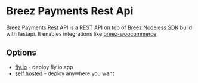 # Breez Payments Rest Api
Breez Payments Rest API is a REST API on top of [Breez Nodeless SDK](https://github.com/breez/breez-sdk-liquid) build with fastapi. It enables integrations like [breez-woocommerce](https://github.com/breez/breez-woocommerce). 


## Options
- [fly.io](./fly/README.md) - deploy fly.io app 
- [self hosted](./fly/DEV.md) - deploy anywhere you want